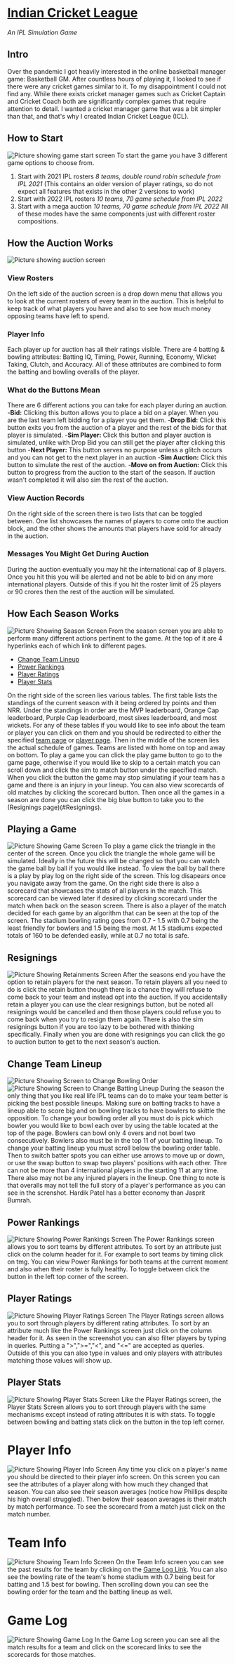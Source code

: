 # [Indian Cricket League](https://icricketleague.com)
*An IPL Simulation Game* <br>
## Intro
Over the pandemic I got heavily interested in the online basketball manager game: Basketball GM. After countless hours of playing it, I looked to see if there were any cricket games similar to it. To my disappointment I could not find any. While there exists cricket manager games such as Cricket Captain and Cricket Coach both are significantly complex games that require attention to detail. I wanted a cricket manager game that was a bit simpler than that, and that's why I created Indian Cricket League (ICL).  
## How to Start
![Picture showing game start screen](https://imgur.com/0DguY1S.jpg)
To start the game you have 3 different game options to choose from.
1. Start with 2021 IPL rosters *8 teams, double round robin schedule from IPL 2021* (This contains an older version of player ratings, so do not expect all features that exists in the other 2 versions to work)
2. Start with 2022 IPL rosters *10 teams, 70 game schedule from IPL 2022*
3. Start with a mega auction *10 teams, 70 game schedule from IPL 2022*
All of these modes have the same components just with different roster compositions.

## How the Auction Works
![Picture showing auction screen](https://imgur.com/d5WjuB9.jpg)
### View Rosters
On the left side of the auction screen is a drop down menu that allows you to look at the current rosters of every team in the auction. This is helpful to keep track of what players you have and also to see how much money opposing teams have left to spend.
### Player Info
Each player up for auction has all their ratings visible. There are 4 batting & bowling attributes: Batting IQ, Timing, Power, Running, Economy, Wicket Taking, Clutch, and Accuracy. All of these attributes are combined to form the batting and bowling overalls of the player. 
### What do the Buttons Mean
There are 6 different actions you can take for each player during an auction. 
 -**Bid:** Clicking this button allows you to place a bid on a player. When you are the last team left bidding for a player you get them.
-**Drop Bid:** Click this button exits you from the auction of a player and the rest of the bids for that player is simulated.
-**Sim Player:** Click this button and player auction is simulated, unlike with Drop Bid you can still get the player after clicking this button
-**Next Player:** This button serves no purpose unless a glitch occurs and you can not get to the next player in an auction
-**Sim Auction:** Click this button to simulate the rest of the auction.
-**Move on from Auction:** Click this button to progress from the auction to the start of the season. If auction wasn't completed it will also sim the rest of the auction.
### View Auction Records
On the right side of the screen there is two lists that can be toggled between. One list showcases the names of players to come onto the auction block, and the other shows the amounts that players have sold for already in the auction.
### Messages You Might Get During Auction
During the auction eventually you may hit the international cap of 8 players. Once you hit this you will be alerted and not be able to bid on any more international players. Outside of this if you hit the roster limit of 25 players or 90 crores then the rest of the auction will be simulated.

## How Each Season Works
![Picture Showing Season Screen](https://imgur.com/qpzQcGg.jpg)
From the season screen you are able to perform many different actions pertinent to the game. At the top of it are 4 hyperlinks each of which link to different pages. 
- [Change Team Lineup](#Change-Team-Lineup)
- [Power Rankings](#Power-Rankings)
- [Player Ratings](#Player-Ratings)
- [Player Stats](#Player-Stats)

On the right side of the screen lies various tables. The first table lists the standings of the current season with it being ordered by points and then NRR. Under the standings in order are the MVP leaderboard, Orange Cap leaderboard, Purple Cap leaderboard, most sixes leaderboard, and most wickets. For any of these tables if you would like to see info about the team or player you can click on them and you should be redirected to either the specified [team page](#Team-Roster) or [player page](#Player-Info). Then in the middle of the screen lies the actual schedule of games. Teams are listed with home on top and away on bottom. To play a game you can click the play game button to go to the game page, otherwise if you would like to skip to a certain match you can scroll down and click the sim to match button under the specified match. When you click the button the game may stop simulating if your team has a game and there is an injury in your lineup. You can also view scorecards of old matches by clicking the scorecard button. Then once all the games in a season are done you can click the big blue button to take you to the (Resignings page)(#Resignings).

## Playing a Game
![Picture Showing Game Screen](https://imgur.com/viiiug0.jpg)
To play a game click the triangle in the center of the screen. Once you click the triangle the whole game will be simulated. Ideally in the future this will be changed so that you can watch the game ball by ball if you would like instead. To view the ball by ball there is a play by play log on the right side of the screen. This log disapears once you navigate away from the game. On the right side there is also a scorecard that showcases the stats of all players in the match. This scorecard can be viewed later if desired by clicking scorecard under the match when back on the season screen. There is also a player of the match decided for each game by an algorithm that can be seen at the top of the screen. The stadium bowling rating goes from 0.7 - 1.5 with 0.7 being the least friendly for bowlers and 1.5 being the most. At 1.5 stadiums expected totals of 160 to be defended easily, while at 0.7 no total is safe.

## Resignings
![Picture Showing Retainments Screen](https://imgur.com/HdM3MN4.jpg)
After the seasons end you have the option to retain players for the next season. To retain players all you need to do is click the retain button though there is a chance they will refuse to come back to your team and instead opt into the auction. If you accidentally retain a player you can use the clear resignings button, but be noted all resignings would be cancelled and then those players could refuse you to come back when you try to resign them again. There is also the sim resignings button if you are too lazy to be bothered with thinking specifically. Finally when you are done with resignings you can click the go to auction button to get to the next season's auction. 

## Change Team Lineup
![Picture Showing Screen to Change Bowling Order](https://imgur.com/T3CuVoj.jpg)
![Picture Showing Screen to Change Batting Lineup](https://imgur.com/cB9qGr6.jpg)
During the season the only thing that you like real life IPL teams can do to make your team better is picking the best possible lineups. Making sure on batting tracks to have a lineup able to score big and on bowling tracks to have bowlers to skittle the opposition. To change your bowling order all you must do is pick which bowler you would like to bowl each over by using the table located at the top of the page. Bowlers can bowl only 4 overs and not bowl two consecutively. Bowlers also must be in the top 11 of your batting lineup. To change your batting lineup you must scroll below the bowling order table. Then to switch batter spots you can either use arrows to move up or down, or use the swap button to swap two players' positions with each other. Thre can not be more than 4 international players in the starting 11 at any time. There also may not be any injured players in the lineup. One thing to note is that overalls may not tell the full story of a player's performance as you can see in the screnshot. Hardik Patel has a better economy than Jasprit Bumrah.

## Power Rankings
![Picture Showing Power Rankings Screen](https://imgur.com/ui6MqfT.jpg)
The Power Rankings screen allows you to sort teams by different attributes. To sort by an attribute just click on the column header for it. For example to sort teams by timing click on tmg. You can view Power Rankings for both teams at the current moment and also when their roster is fully healthy. To toggle between click the button in the left top corner of the screen.
## Player Ratings
![Picture Showing Player Ratings Screen](https://imgur.com/VaTgpUO.jpg)
The Player Ratings screen allows you to sort through players by different rating attributes. To sort by an attribute much like the Power Rankings screen just click on the column header for it. As seen in the screenshot you can also filter players by typing in queries. Putting a ">",">=","<", and "<=" are accepted as queries. Outside of this you can also type in values and only players with attributes matching those values will show up.

## Player Stats
![Picture Showing Player Stats Screen](https://imgur.com/nPucXxj.jpg)
Like the Player Ratings screen, the Player Stats Screen allows you to sort through players with the same mechanisms except instead of rating attributes it is with stats. To toggle between bowling and batting stats click on the button in the top left corner. 

# Player Info
![Picture Showing Player Info Screen](https://imgur.com/WyS21el.jpg)
Any time you click on a player's name you should be directed to their player info screen. On this screen you can see the attributes of a player along with how much they changed that season. You can also see their season averages (notice how Phillips despite his high overall struggled). Then below their season averages is their match by match performance. To see the scorecard from a match just click on the match number. 

# Team Info
![Picture Showing Team Info Screen](https://imgur.com/RxGw2VV.jpg)
On the Team Info screen you can see the past results for the team by clicking on the [Game Log Link](#Game-Log). You can also see the bowling rate of the team's home stadium with 0.7 being best for batting and 1.5 best for bowling. Then scrolling down you can see the bowling order for the team and the batting lineup as well. 

# Game Log
![Picture Showing Game Log](https://imgur.com/jaoNWzA.jpg)
In the Game Log screen you can see all the match results for a team and click on the scorecard links to see the scorecards for those matches.
